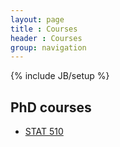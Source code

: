 ```yaml
---
layout: page
title : Courses
header : Courses
group: navigation
---
```

{% include JB/setup %}

## PhD courses

- [STAT 510](STAT510)
